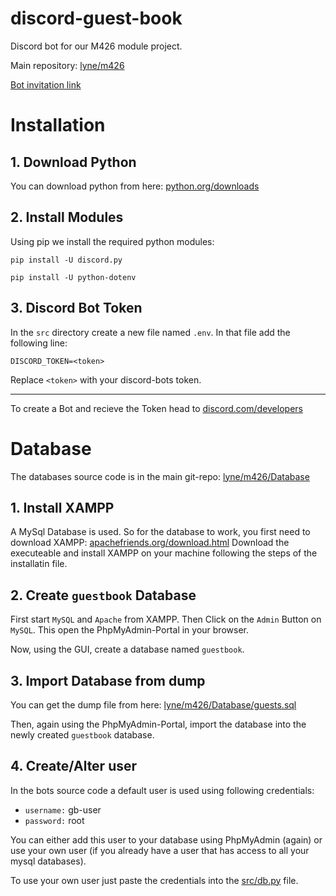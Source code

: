 # discord-guest-book
Discord bot for our M426 module project.

Main repository: [lyne/m426](https://github.com/lyne/m426/)

[Bot invitation link](https://discord.com/api/oauth2/authorize?client_id=928313113965649971&permissions=2147486784&scope=bot)

# Installation
## 1. Download Python
You can download python from here: [python.org/downloads](https://www.python.org/downloads/)

## 2. Install Modules
Using pip we install the required python modules:
```
pip install -U discord.py
```
```
pip install -U python-dotenv
```

## 3. Discord Bot Token
In the `src` directory create a new file named `.env`. In that file add the following line:
```
DISCORD_TOKEN=<token>
```
Replace `<token>` with your discord-bots token.

---

To create a Bot and recieve the Token head to [discord.com/developers](https://discord.com/developers/)

# Database
The databases source code is in the main git-repo: [lyne/m426/Database](https://github.com/lyne/m426/Database/)
## 1. Install XAMPP
A MySql Database is used. So for the database to work, you first need to download XAMPP: [apachefriends.org/download.html](https://www.apachefriends.org/download.html)
Download the executeable and install XAMPP on your machine following the steps of the installatin file.

## 2. Create `guestbook` Database
First start `MySQL` and `Apache` from XAMPP. Then Click on the `Admin` Button on `MySQL`. This open the PhpMyAdmin-Portal in your browser.

Now, using the GUI, create a database named `guestbook`.

## 3. Import Database from dump
You can get the dump file from here: [lyne/m426/Database/guests.sql](https://github.com/lyne/m426/Database/guests.sql)

Then, again using the PhpMyAdmin-Portal, import the database into the newly created `guestbook` database.

## 4. Create/Alter user
In the bots source code a default user is used using following credentials:
- `username:` gb-user
- `password:` root

You can either add this user to your database using PhpMyAdmin (again) or use your own user (if you already have a user that has access to all your mysql databases).

To use your own user just paste the credentials into the [src/db.py](src/db.py) file.

